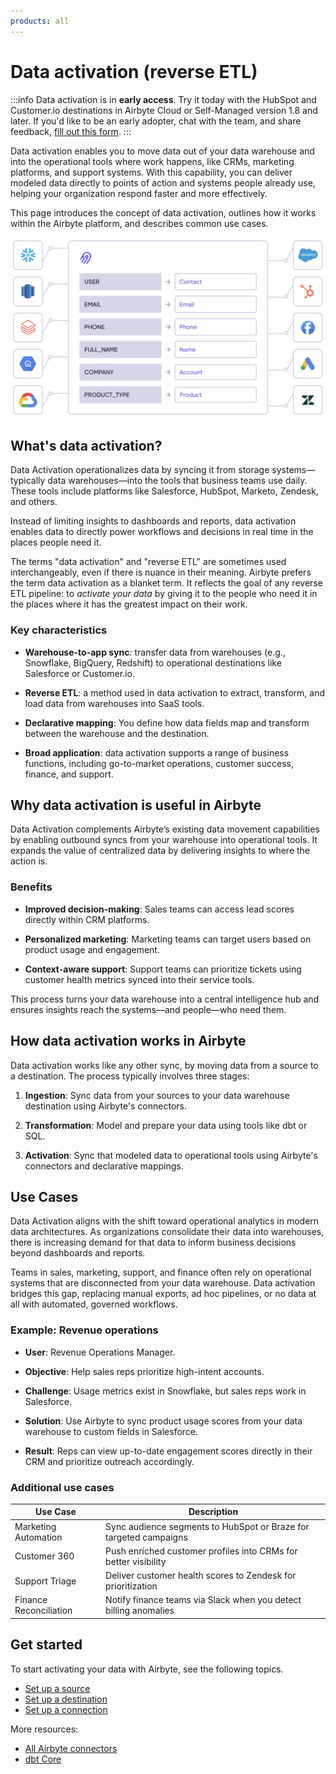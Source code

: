 ```yaml
---
products: all
---
```


# Data activation (reverse ETL)

:::info
Data activation is in **early access**. Try it today with the HubSpot and Customer.io destinations in Airbyte Cloud or Self-Managed version 1.8 and later. If you'd like to be an early adopter, chat with the team, and share feedback, [fill out this form](https://form.typeform.com/to/STc7a0jx).
:::

Data activation enables you to move data out of your data warehouse and into the operational tools where work happens, like CRMs, marketing platforms, and support systems. With this capability, you can deliver modeled data directly to points of action and systems people already use, helping your organization respond faster and more effectively.

This page introduces the concept of data activation, outlines how it works within the Airbyte platform, and describes common use cases.

![Conceptual diagram showing data moving from a source, fields being mapped, and then moving to a destination](assets/data-activation-concept.png)

## What's data activation?

Data Activation operationalizes data by syncing it from storage systems&mdash;typically data warehouses&mdash;into the tools that business teams use daily. These tools include platforms like Salesforce, HubSpot, Marketo, Zendesk, and others.

Instead of limiting insights to dashboards and reports, data activation enables data to directly power workflows and decisions in real time in the places people need it.

The terms "data activation" and "reverse ETL" are sometimes used interchangeably, even if there is nuance in their meaning. Airbyte prefers the term data activation as a blanket term. It reflects the goal of any reverse ETL pipeline: to _activate your data_ by giving it to the people who need it in the places where it has the greatest impact on their work.

### Key characteristics

- **Warehouse-to-app sync**: transfer data from warehouses (e.g., Snowflake, BigQuery, Redshift) to operational destinations like Salesforce or Customer.io.

- **Reverse ETL**: a method used in data activation to extract, transform, and load data from warehouses into SaaS tools.

- **Declarative mapping**: You define how data fields map and transform between the warehouse and the destination.

- **Broad application**: data activation supports a range of business functions, including go-to-market operations, customer success, finance, and support.

## Why data activation is useful in Airbyte

Data Activation complements Airbyte’s existing data movement capabilities by enabling outbound syncs from your warehouse into operational tools. It expands the value of centralized data by delivering insights to where the action is.

### Benefits

- **Improved decision-making**: Sales teams can access lead scores directly within CRM platforms.

- **Personalized marketing**: Marketing teams can target users based on product usage and engagement.

- **Context-aware support**: Support teams can prioritize tickets using customer health metrics synced into their service tools.

This process turns your data warehouse into a central intelligence hub and ensures insights reach the systems—and people—who need them.

## How data activation works in Airbyte

Data activation works like any other sync, by moving data from a source to a destination. The process typically involves three stages:

1. **Ingestion**: Sync data from your sources to your data warehouse destination using Airbyte's connectors.

2. **Transformation**: Model and prepare your data using tools like dbt or SQL.

3. **Activation**: Sync that modeled data to operational tools using Airbyte's connectors and declarative mappings.

## Use Cases

Data Activation aligns with the shift toward operational analytics in modern data architectures. As organizations consolidate their data into warehouses, there is increasing demand for that data to inform business decisions beyond dashboards and reports.

Teams in sales, marketing, support, and finance often rely on operational systems that are disconnected from your data warehouse. Data activation bridges this gap, replacing manual exports, ad hoc pipelines, or no data at all with automated, governed workflows.

### Example: Revenue operations

- **User**: Revenue Operations Manager.

- **Objective**: Help sales reps prioritize high-intent accounts.

- **Challenge**: Usage metrics exist in Snowflake, but sales reps work in Salesforce.

- **Solution**: Use Airbyte to sync product usage scores from your data warehouse to custom fields in Salesforce.

- **Result**: Reps can view up-to-date engagement scores directly in their CRM and prioritize outreach accordingly.

### Additional use cases

| Use Case               | Description                                                       |
| ---------------------- | ----------------------------------------------------------------- |
| Marketing Automation   | Sync audience segments to HubSpot or Braze for targeted campaigns |
| Customer 360           | Push enriched customer profiles into CRMs for better visibility    |
| Support Triage         | Deliver customer health scores to Zendesk for prioritization      |
| Finance Reconciliation | Notify finance teams via Slack when you detect billing anomalies   |

## Get started

To start activating your data with Airbyte, see the following topics.

- [Set up a source](../using-airbyte/getting-started/add-a-source)
- [Set up a destination](../using-airbyte/getting-started/add-a-destination)
- [Set up a connection](add-connection)

More resources:

- [All Airbyte connectors](/integrations)
- [dbt Core](https://www.getdbt.com/)

